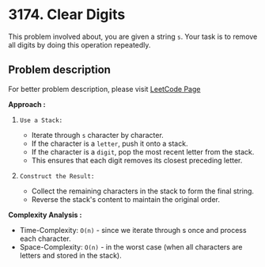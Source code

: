 # 3174. Clear Digits

This problem involved about, you are given a string `s`. Your task is to remove all digits by doing this operation repeatedly.

## Problem description

For better problem description, please visit [LeetCode Page](https://leetcode.com/problems/clear-digits/description/)

**Approach :**<br/>

1. `Use a Stack:`

    - Iterate through `s` character by character.
    - If the character is a `letter`, push it onto a stack.
    - If the character is a `digit`, pop the most recent letter from the stack.
    - This ensures that each digit removes its closest preceding letter.

2. `Construct the Result:`
    - Collect the remaining characters in the stack to form the final string.
    - Reverse the stack's content to maintain the original order.

**Complexity Analysis :**<br/>

-   Time-Complexity: `O(n)` - since we iterate through s once and process each character.
-   Space-Complexity: `O(n)` - in the worst case (when all characters are letters and stored in the stack).
